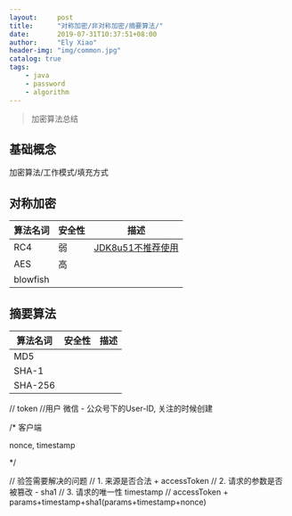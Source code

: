 ```yaml
---
layout:     post
title:      "对称加密/非对称加密/摘要算法/"
date:       2019-07-31T10:37:51+08:00
author:     "Ely Xiao"
header-img: "img/common.jpg"
catalog: true
tags:
    - java
    - password
    - algorithm
---
```

> 加密算法总结

## 基础概念
加密算法/工作模式/填充方式

## 对称加密
| 算法名词 | 安全性 | 描述 |
| --- | --- | --- |
| RC4 | 弱 | [JDK8u51不推荐使用](https://www.oracle.com/technetwork/java/javase/8u51-relnotes-2587590.html) |
| AES | 高 |  |
| blowfish | | |


## 摘要算法
| 算法名词 | 安全性 | 描述 |
| --- | --- | --- |
| MD5 | | |
| SHA-1 | | |
| SHA-256 | | |




// token
//用户  微信 - 公众号下的User-ID, 关注的时候创建

/*
客户端

nonce,
timestamp

*/

// 验签需要解决的问题
// 1. 来源是否合法 + accessToken
// 2. 请求的参数是否被篡改 - sha1
// 3. 请求的唯一性  timestamp
// accessToken + params+timestamp+sha1(params+timestamp+nonce)